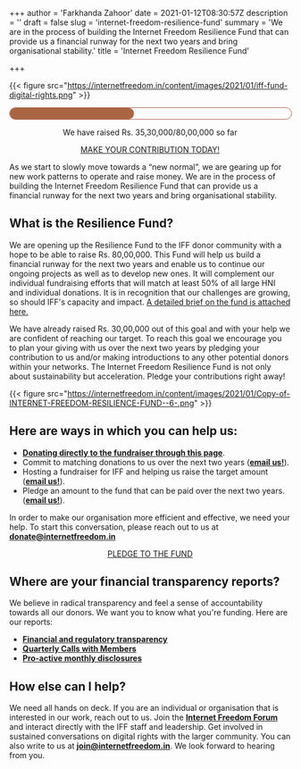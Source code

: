 +++
author = 'Farkhanda Zahoor'
date = 2021-01-12T08:30:57Z
description = ''
draft = false
slug = 'internet-freedom-resilience-fund'
summary = 'We are in the process of building the Internet Freedom Resilience Fund that can provide us a financial runway for the next two years and bring organisational stability.'
title = 'Internet Freedom Resilience Fund'

+++


{{< figure src="https://internetfreedom.in/content/images/2021/01/iff-fund-digital-rights.png" >}}

<style>
    
#progress {
    border-radius: 13px;
    border: 1px solid #a64;
    height: 20px;
    width: 100%;
}

#progress::after {
    content: '';
    display: block;
    background: #a64;
    width: calc((3530000 / 8000000) * 100%);
    height: 100%;
    border-radius: 9px;
}
</style>

<div id="progress">
</div>

<p style="text-align:center;">We have raised Rs. 35,30,000/80,00,000 so far</p>

<div style="text-align:center;">
    <a href="https://internetfreedom.in/donate/" class="button">MAKE YOUR CONTRIBUTION TODAY!</a>
</div>



As we start to slowly move towards a “new normal”, we are gearing up for new work patterns to operate and raise money. We are in the process of building the Internet Freedom Resilience Fund that can provide us a financial runway for the next two years and bring organisational stability.

## **What is the Resilience Fund?**

We are opening up the Resilience Fund to the IFF donor community with a hope to be able to raise Rs. 80,00,000. This Fund will help us build a financial runway for the next two years and enable us to continue our ongoing projects as well as to develop new ones. It will complement our individual fundraising efforts that will match at least 50% of all large HNI and individual donations. It is in recognition that our challenges are growing, so should IFF's capacity and impact. [A detailed brief on the fund is attached here.](http://drive.google.com/file/d/1-i4XpHG5yOcrq_t63PG4QGoEfEJUPJWE/view?usp=sharing)

We have already raised Rs. 30,00,000 out of this goal and with your help we are confident of reaching our target. To reach this goal we encourage you to plan your giving with us over the next two years by pledging your contribution to us and/or making introductions to any other potential donors within your networks. The Internet Freedom Resilience Fund is not only about sustainability but acceleration. Pledge your contributions right away!

{{< figure src="https://internetfreedom.in/content/images/2021/01/Copy-of-INTERNET-FREEDOM-RESILIENCE-FUND--6-.png" >}}

## ******Here are ways in which you can help us:******

* [**Donating directly to the fundraiser through this page**](https://internetfreedom.in/donate/).
* Commit to matching donations to us over the next two years ([**email us!**](mailto:donate@internetfreedom.in)).
* Hosting a fundraiser for IFF and helping us raise the target amount ([**email us!**](mailto:donate@internetfreedom.in)).
* Pledge an amount to the fund that can be paid over the next two years. ([**email us!**](mailto:donate@internetfreedom.in)).

In order to make our organisation more efficient and effective, we need your help. To start this conversation, please reach out to us at [**donate@internetfreedom.in**](mailto:donate@internetfreedom.in)

<div style="text-align:center;">
    <a href="https://internetfreedom.in/donate/" class="button">PLEDGE TO THE FUND</a>
</div>



## Where are your financial transparency reports?

We believe in radical transparency and feel a sense of accountability towards all our donors. We want you to know what you're funding. Here are our reports:

* [**Financial and regulatory transparency**](https://internetfreedom.in/transparency-and-finances)
* ****[Qua](https://youtu.be/V5b_zdrXkt4)**[r](https://youtu.be/V5b_zdrXkt4)**[terly Calls with Members](https://youtu.be/V5b_zdrXkt4)****
* [**Pro-active monthly disclosures**](https://twitter.com/internetfreedom/status/1224688870396059654)

## **How else can I help?**

We need all hands on deck. If you are an individual or organisation that is interested in our work, reach out to us. Join the [**Internet Freedom Forum**](http://forum.internetfreedom.in/) and interact directly with the IFF staff and leadership. Get involved in sustained conversations on digital rights with the larger community. You can also write to us at [**join@internetfreedom.in**](mailto:join@internetfreedom.in). We look forward to hearing from you.

